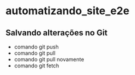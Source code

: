 ﻿# automatizando_site_e2e
## Salvando alterações no Git
* comando git push
* comando git pull
* comando git pull novamente
* comando git fetch
